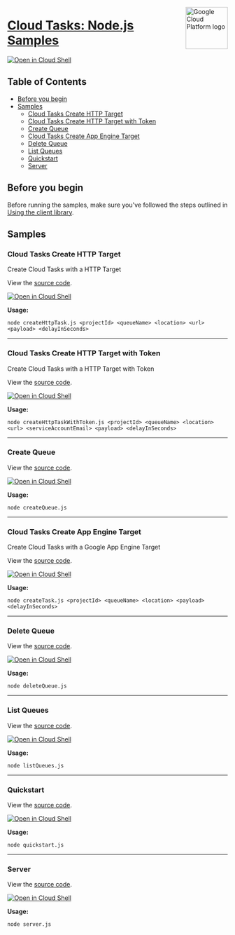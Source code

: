 [//]: # "This README.md file is auto-generated, all changes to this file will be lost."
[//]: # "To regenerate it, use `python -m synthtool`."
<img src="https://avatars2.githubusercontent.com/u/2810941?v=3&s=96" alt="Google Cloud Platform logo" title="Google Cloud Platform" align="right" height="96" width="96"/>

# [Cloud Tasks: Node.js Samples](https://github.com/googleapis/nodejs-tasks)

[![Open in Cloud Shell][shell_img]][shell_link]



## Table of Contents

* [Before you begin](#before-you-begin)
* [Samples](#samples)
  * [Cloud Tasks Create HTTP Target](#cloud-tasks-create-http-target)
  * [Cloud Tasks Create HTTP Target with Token](#cloud-tasks-create-http-target-with-token)
  * [Create Queue](#create-queue)
  * [Cloud Tasks Create App Engine Target](#cloud-tasks-create-app-engine-target)
  * [Delete Queue](#delete-queue)
  * [List Queues](#list-queues)
  * [Quickstart](#quickstart)
  * [Server](#server)

## Before you begin

Before running the samples, make sure you've followed the steps outlined in
[Using the client library](https://github.com/googleapis/nodejs-tasks#using-the-client-library).

## Samples



### Cloud Tasks Create HTTP Target

Create Cloud Tasks with a HTTP Target

View the [source code](https://github.com/googleapis/nodejs-tasks/blob/master/samples/createHttpTask.js).

[![Open in Cloud Shell][shell_img]](https://console.cloud.google.com/cloudshell/open?git_repo=https://github.com/googleapis/nodejs-tasks&page=editor&open_in_editor=samples/createHttpTask.js,samples/README.md)

__Usage:__


`node createHttpTask.js <projectId> <queueName> <location> <url> <payload> <delayInSeconds>`


-----




### Cloud Tasks Create HTTP Target with Token

Create Cloud Tasks with a HTTP Target with Token

View the [source code](https://github.com/googleapis/nodejs-tasks/blob/master/samples/createHttpTaskWithToken.js).

[![Open in Cloud Shell][shell_img]](https://console.cloud.google.com/cloudshell/open?git_repo=https://github.com/googleapis/nodejs-tasks&page=editor&open_in_editor=samples/createHttpTaskWithToken.js,samples/README.md)

__Usage:__


`node createHttpTaskWithToken.js <projectId> <queueName> <location> <url> <serviceAccountEmail> <payload> <delayInSeconds>`


-----




### Create Queue

View the [source code](https://github.com/googleapis/nodejs-tasks/blob/master/samples/createQueue.js).

[![Open in Cloud Shell][shell_img]](https://console.cloud.google.com/cloudshell/open?git_repo=https://github.com/googleapis/nodejs-tasks&page=editor&open_in_editor=samples/createQueue.js,samples/README.md)

__Usage:__


`node createQueue.js`


-----




### Cloud Tasks Create App Engine Target

Create Cloud Tasks with a Google App Engine Target

View the [source code](https://github.com/googleapis/nodejs-tasks/blob/master/samples/createTask.js).

[![Open in Cloud Shell][shell_img]](https://console.cloud.google.com/cloudshell/open?git_repo=https://github.com/googleapis/nodejs-tasks&page=editor&open_in_editor=samples/createTask.js,samples/README.md)

__Usage:__


`node createTask.js <projectId> <queueName> <location> <payload> <delayInSeconds>`


-----




### Delete Queue

View the [source code](https://github.com/googleapis/nodejs-tasks/blob/master/samples/deleteQueue.js).

[![Open in Cloud Shell][shell_img]](https://console.cloud.google.com/cloudshell/open?git_repo=https://github.com/googleapis/nodejs-tasks&page=editor&open_in_editor=samples/deleteQueue.js,samples/README.md)

__Usage:__


`node deleteQueue.js`


-----




### List Queues

View the [source code](https://github.com/googleapis/nodejs-tasks/blob/master/samples/listQueues.js).

[![Open in Cloud Shell][shell_img]](https://console.cloud.google.com/cloudshell/open?git_repo=https://github.com/googleapis/nodejs-tasks&page=editor&open_in_editor=samples/listQueues.js,samples/README.md)

__Usage:__


`node listQueues.js`


-----




### Quickstart

View the [source code](https://github.com/googleapis/nodejs-tasks/blob/master/samples/quickstart.js).

[![Open in Cloud Shell][shell_img]](https://console.cloud.google.com/cloudshell/open?git_repo=https://github.com/googleapis/nodejs-tasks&page=editor&open_in_editor=samples/quickstart.js,samples/README.md)

__Usage:__


`node quickstart.js`


-----




### Server

View the [source code](https://github.com/googleapis/nodejs-tasks/blob/master/samples/server.js).

[![Open in Cloud Shell][shell_img]](https://console.cloud.google.com/cloudshell/open?git_repo=https://github.com/googleapis/nodejs-tasks&page=editor&open_in_editor=samples/server.js,samples/README.md)

__Usage:__


`node server.js`






[shell_img]: https://gstatic.com/cloudssh/images/open-btn.png
[shell_link]: https://console.cloud.google.com/cloudshell/open?git_repo=https://github.com/googleapis/nodejs-tasks&page=editor&open_in_editor=samples/README.md
[product-docs]: https://cloud.google.com/tasks/docs/